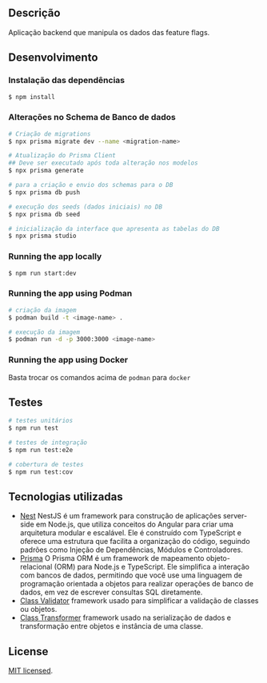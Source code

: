 ## Descrição
Aplicação backend que manipula os dados das feature flags.


## Desenvolvimento
### Instalação das dependências

```bash
$ npm install
```

### Alterações no Schema de Banco de dados

```bash
# Criação de migrations
$ npx prisma migrate dev --name <migration-name>

# Atualização do Prisma Client
## Deve ser executado após toda alteração nos modelos
$ npx prisma generate

# para a criação e envio dos schemas para o DB
$ npx prisma db push

# execução dos seeds (dados iniciais) no DB
$ npx prisma db seed

# inicialização da interface que apresenta as tabelas do DB
$ npx prisma studio

```

### Running the app locally

```bash
$ npm run start:dev
```

### Running the app using Podman

```bash
# criação da imagem
$ podman build -t <image-name> .

# execução da imagem
$ podman run -d -p 3000:3000 <image-name>

```

### Running the app using Docker
Basta trocar os comandos acima de `podman` para `docker`

## Testes

```bash
# testes unitários
$ npm run test

# testes de integração
$ npm run test:e2e

# cobertura de testes
$ npm run test:cov
```


## Tecnologias utilizadas

- [Nest](https://docs.nestjs.com/) NestJS é um framework para construção de aplicações server-side em Node.js, que utiliza conceitos do Angular para criar uma arquitetura modular e escalável. Ele é construído com TypeScript e oferece uma estrutura que facilita a organização do código, seguindo padrões como Injeção de Dependências, Módulos e Controladores.
- [Prisma](https://www.prisma.io) O Prisma ORM é um framework de mapeamento objeto-relacional (ORM) para Node.js e TypeScript. Ele simplifica a interação com bancos de dados, permitindo que você use uma linguagem de programação orientada a objetos para realizar operações de banco de dados, em vez de escrever consultas SQL diretamente.
- [Class Validator](https://github.com/typestack/class-validator) framework usado para simplificar a validação de classes ou objetos.
- [Class Transformer](https://github.com/typestack/class-transformer) framework usado na serialização de dados e transformação entre objetos e instância de uma classe.

## License

[MIT licensed](LICENSE).
